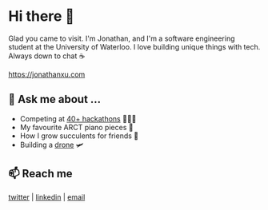 # Hi there 👋

Glad you came to visit. I'm Jonathan, and I'm a software engineering student at the University of Waterloo. I love building unique things with tech. Always down to chat ☕

https://jonathanxu.com

## 💬 Ask me about ...
- Competing at [40+ hackathons](https://devpost.com/JonathanXu) 👨🏽‍💻
- My favourite ARCT piano pieces 🎹
- How I grow succulents for friends 🌵
- Building a [drone](https://www.hackster.io/jonathan-xu/brett-the-fire-mapping-drone-94fc1c) 🛩️

## 📫 Reach me
[twitter](https://twitter.com/_JonathanXu) | [linkedin](https://www.linkedin.com/in/jonathanxu01) | [email](contact@jonathanxu.com)

<!--
**JonathanXu1/JonathanXu1** is a ✨ _special_ ✨ repository because its `README.md` (this file) appears on your GitHub profile.

Here are some ideas to get you started:

- 🔭 I’m currently working on ...
- 🌱 I’m currently learning ...
- 👯 I’m looking to collaborate on ...
- 🤔 I’m looking for help with ...
- 💬 Ask me about ...
- 📫 How to reach me: ...
- 😄 Pronouns: ...
- ⚡ Fun fact: ...
-->
